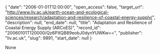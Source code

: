 {
  "date": "2006-01-01T12:00:00", 
  "open_access": false, 
  "target_url": "http://www.liv.ac.uk/earth-ocean-and-ecological-sciences/research/adaptation-and-resilience-of-coastal-energy-supply/", 
  "description": null, 
  "end_date": null, 
  "title": "Adaptation and Resilience of Coastal Energy Supply (ARCoES)", 
  "record_id": "20060101T120000/Qz6PXQB89eobJ0dynYUWKw==", 
  "publisher": "liv.ac.uk", 
  "slug": 9891, 
  "start_date": null
}

None